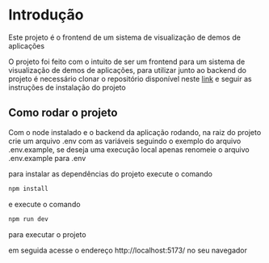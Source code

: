 # Introdução
Este projeto é o frontend de um sistema de visualização de demos de aplicações

O projeto foi feito com o intuito de ser um frontend para um sistema de visualização de demos de aplicações, para utilizar junto ao backend do projeto é necessário clonar o repositório disponível neste [link](https://github.com/AnthoniBortolotto/demos-displayer-backend) e seguir as instruções de instalação do projeto

## Como rodar o projeto
Com o node instalado e o backend da aplicação rodando, na raiz do projeto crie um arquivo .env com as variáveis seguindo o exemplo do arquivo .env.example, se deseja uma execução local apenas renomeie o arquivo .env.example para .env

para instalar as dependências do projeto execute o comando
```bash
npm install
```

e execute o comando
```bash
npm run dev
```
para executar o projeto

em seguida acesse o endereço http://localhost:5173/ no seu navegador



